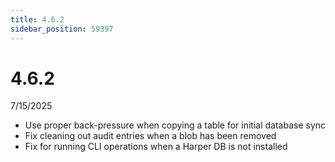 ```yaml
---
title: 4.6.2
sidebar_position: 59397
---
```


# 4.6.2

7/15/2025

- Use proper back-pressure when copying a table for initial database sync
- Fix cleaning out audit entries when a blob has been removed
- Fix for running CLI operations when a Harper DB is not installed
